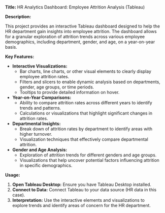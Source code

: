 **Title:** HR Analytics Dashboard: Employee Attrition Analysis (Tableau)

**Description:**

This project provides an interactive Tableau dashboard designed to help the HR department gain insights into employee attrition. The dashboard allows for a granular exploration of attrition trends across various employee demographics, including department, gender, and age, on a year-on-year basis.

**Key Features:**

- **Interactive Visualizations:**
    - Bar charts, line charts, or other visual elements to clearly display employee attrition rates.
    - Filters and slicers to enable dynamic analysis based on departments, gender, age groups, or time periods.
    - Tooltips to provide detailed information on hover.
- **Year-on-Year Comparisons:**
    - Ability to compare attrition rates across different years to identify trends and patterns.
    - Calculations or visualizations that highlight significant changes in attrition rates.
- **Departmental Insights:**
    - Break down of attrition rates by department to identify areas with higher turnover.
    - Visualization techniques that effectively compare departmental attrition.
- **Gender and Age Analysis:**
    - Exploration of attrition trends for different genders and age groups.
    - Visualizations that help uncover potential factors influencing attrition in specific demographics.

**Usage:**

1. **Open Tableau Desktop:** Ensure you have Tableau Desktop installed.
2. **Connect to Data:** Connect Tableau to your data source (HR data in this case).
3. **Interpretation:** Use the interactive elements and visualizations to explore trends and identify areas of concern for the HR department.



